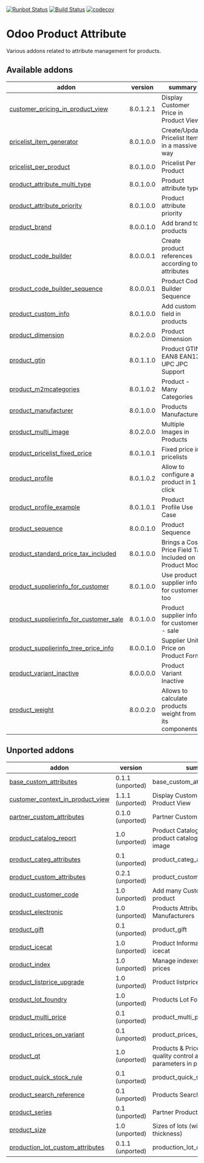[![Runbot Status](https://runbot.odoo-community.org/runbot/badge/flat/135/8.0.svg)](https://runbot.odoo-community.org/runbot/repo/github-com-oca-product-attribute-135)
[![Build Status](https://travis-ci.org/OCA/product-attribute.svg?branch=8.0)](https://travis-ci.org/OCA/product-attribute)
[![codecov](https://codecov.io/gh/OCA/product-attribute/branch/8.0/graph/badge.svg)](https://codecov.io/gh/OCA/product-attribute)

Odoo Product Attribute
======================

Various addons related to attribute management for products.

[//]: # (addons)

Available addons
----------------
addon | version | summary
--- | --- | ---
[customer_pricing_in_product_view](customer_pricing_in_product_view/) | 8.0.1.2.1 | Display Customer Price in Product View
[pricelist_item_generator](pricelist_item_generator/) | 8.0.1.0.0 | Create/Update Pricelist Items in a massive way
[pricelist_per_product](pricelist_per_product/) | 8.0.1.0.0 | Pricelist Per Product
[product_attribute_multi_type](product_attribute_multi_type/) | 8.0.1.0.0 | Product attribute types
[product_attribute_priority](product_attribute_priority/) | 8.0.1.0.0 | Product attribute priority
[product_brand](product_brand/) | 8.0.0.1.0 | Add brand to products
[product_code_builder](product_code_builder/) | 8.0.0.0.1 | Create product references according to attributes
[product_code_builder_sequence](product_code_builder_sequence/) | 8.0.0.0.1 | Product Code Builder Sequence
[product_custom_info](product_custom_info/) | 8.0.1.0.0 | Add custom field in products
[product_dimension](product_dimension/) | 8.0.2.0.0 | Product Dimension
[product_gtin](product_gtin/) | 8.0.1.1.0 | Product GTIN EAN8 EAN13 UPC JPC Support
[product_m2mcategories](product_m2mcategories/) | 8.0.1.0.2 | Product - Many Categories
[product_manufacturer](product_manufacturer/) | 8.0.1.0.0 | Products Manufacturers
[product_multi_image](product_multi_image/) | 8.0.2.0.0 | Multiple Images in Products
[product_pricelist_fixed_price](product_pricelist_fixed_price/) | 8.0.1.0.1 | Fixed price in pricelists
[product_profile](product_profile/) | 8.0.1.0.2 | Allow to configure a product in 1 click
[product_profile_example](product_profile_example/) | 8.0.1.0.1 | Product Profile Use Case
[product_sequence](product_sequence/) | 8.0.0.1.0 | Product Sequence
[product_standard_price_tax_included](product_standard_price_tax_included/) | 8.0.1.0.0 | Brings a Cost Price Field Tax Included on Product Model
[product_supplierinfo_for_customer](product_supplierinfo_for_customer/) | 8.0.1.0.0 | Use product supplier info for customers too
[product_supplierinfo_for_customer_sale](product_supplierinfo_for_customer_sale/) | 8.0.1.0.0 | Product supplier info for customer - sale
[product_supplierinfo_tree_price_info](product_supplierinfo_tree_price_info/) | 8.0.0.1.0 | Supplier Unit Price on Product Form
[product_variant_inactive](product_variant_inactive/) | 8.0.0.0.0 | Product Variant Inactive
[product_weight](product_weight/) | 8.0.0.2.0 | Allows to calculate products weight from its components.


Unported addons
---------------
addon | version | summary
--- | --- | ---
[base_custom_attributes](base_custom_attributes/) | 0.1.1 (unported) | base_custom_attributes
[customer_context_in_product_view](customer_context_in_product_view/) | 1.1.1 (unported) | Display Customer Price in Product View
[partner_custom_attributes](partner_custom_attributes/) | 0.1.0 (unported) | Partner Custom Attributes
[product_catalog_report](product_catalog_report/) | 1.0 (unported) | Product Catalog - Print Report of product catalog with product image
[product_categ_attributes](product_categ_attributes/) | 0.1 (unported) | product_categ_attributes
[product_custom_attributes](product_custom_attributes/) | 0.2.1 (unported) | product_custom_attributes
[product_customer_code](product_customer_code/) | 1.0 (unported) | Add many Customers' Codes in product
[product_electronic](product_electronic/) | 1.0 (unported) | Products Attributes & Manufacturers
[product_gift](product_gift/) | 0.1 (unported) | product_gift
[product_icecat](product_icecat/) | 1.0 (unported) | Product Information Import from icecat
[product_index](product_index/) | 1.0 (unported) | Manage indexes on products prices
[product_listprice_upgrade](product_listprice_upgrade/) | 1.0 (unported) | Product listprice upgrade
[product_lot_foundry](product_lot_foundry/) | 1.0 (unported) | Products Lot Foundry
[product_multi_price](product_multi_price/) | 0.1 (unported) | product_multi_price
[product_prices_on_variant](product_prices_on_variant/) | 0.1 (unported) | product_prices_on_variant
[product_qt](product_qt/) | 1.0 (unported) | Products & Pricelists - Define quality control and testing parameters in product
[product_quick_stock_rule](product_quick_stock_rule/) | 0.1 (unported) | product_quick_stock_rule
[product_search_reference](product_search_reference/) | 0.1 (unported) | Products Search Reference
[product_series](product_series/) | 0.1 (unported) | Partner Product Series
[product_size](product_size/) | 1.0 (unported) | Sizes of lots (width, length, thickness)
[production_lot_custom_attributes](production_lot_custom_attributes/) | 0.1.1 (unported) | production_lot_custom_attributes

[//]: # (end addons)
